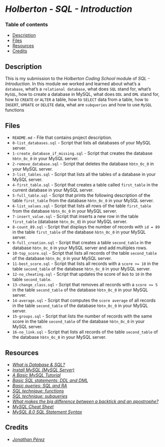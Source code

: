 # _Holberton - SQL - Introduction_

### Table of contents

- [Description](#description)
- [Files](#files)
- [Resources](#resources)
- [Credits](#credits)

## Description

This is my submission to the _Holberton Coding School_ module of _SQL - Introduction_. In this module we worked and learned about what’s a `database`, what’s a `relational database`, what does `SQL` stand for, what’s `MySQL`, how to create a database in MySQL, what does `DDL` and `DML` stand for, how to `CREATE` or `ALTER` a table, how to `SELECT` data from a table, how to `INSERT`, `UPDATE` or `DELETE` data, what are `subqueries` and how to use `MySQL` functions

## Files

- `README.md` - File that contains project description.
- `0-list_databases.sql` - Script that lists all databases of your MySQL server.
- `1-create_database_if_missing.sql` - Script that creates the database `hbtn_0c_0` in your MySQL server.
- `2-remove_database.sql` - Script that deletes the database `hbtn_0c_0` in your MySQL server.
- `3-list_tables.sql` - Script that lists all the tables of a database in your MySQL server.
- `4-first_table.sql` - Script that creates a table called `first_table` in the current database in your MySQL server.
- `5-full_table.sql` - Script that prints the following description of the table `first_table` from the database `hbtn_0c_0` in your MySQL server.
- `6-list_values.sql` - Script that lists all rows of the table `first_table` from the database `hbtn_0c_0` in your MySQL server.
- `7-insert_value.sql` - Script that inserts a new row in the table `first_table` (database `hbtn_0c_0`) in your MySQL server.
- `8-count_89.sql` - Script that displays the number of records with `id = 89` in the table `first_table` of the database `hbtn_0c_0` in your MySQL server.
- `9-full_creation.sql` - Script that creates a table `second_table` in the database `hbtn_0c_0` in your MySQL server and add multiples rows.
- `10-top_score.sql` - Script that lists all records of the table `second_table` of the database `hbtn_0c_0` in your MySQL server.
- `11-best_score.sql` - Script that lists all records with a `score >= 10` in the table `second_table` of the database `hbtn_0c_0` in your MySQL server.
- `12-no_cheating.sql` - Script that updates the score of `Bob` to `10` in the table `second_table`.
- `13-change_class.sql` - Script that removes all records with a `score <= 5` in the table `second_table` of the database `hbtn_0c_0` in your MySQL server.
- `14-average.sql` - Script that computes the `score average` of all records in the table `second_table` of the database `hbtn_0c_0` in your MySQL server.
- `15-groups.sql` - Script that lists the number of records with the same score in the table `second_table` of the database `hbtn_0c_0` in your MySQL server.
- `16-no_link.sql` - Script that lists all records of the table `second_table` of the database `hbtn_0c_0` in your MySQL server.

## Resources

- _[What is Database & SQL?](https://youtu.be/FR4QIeZaPeM?si=HajUEc6wSkUIM9E5)_
- _[Install MySQL (MySQL Server)](https://youtu.be/9h3ctGFTz9w?si=tq6xagv3PoUvEv04)_
- _[A Basic MySQL Tutorial](https://www.digitalocean.com/community/tutorials/how-to-install-mysql-on-ubuntu-20-04)_
- _[Basic SQL statements: DDL and DML](https://web.csulb.edu/colleges/coe/cecs/dbdesign/dbdesign.php?page=sql/ddldml.php)_
- _[Basic queries: SQL and RA](https://web.csulb.edu/colleges/coe/cecs/dbdesign/dbdesign.php?page=sql/queries.php)_
- _[SQL technique: functions](https://web.csulb.edu/colleges/coe/cecs/dbdesign/dbdesign.php?page=sql/functions.php)_
- _[SQL technique: subqueries](https://web.csulb.edu/colleges/coe/cecs/dbdesign/dbdesign.php?page=sql/subqueries.php)_
- _[What makes the big difference between a backtick and an apostrophe?](https://stackoverflow.com/questions/29402361/what-makes-the-big-difference-between-a-backtick-and-an-apostrophe/29402458)_
- _[MySQL Cheat Sheet](https://intellipaat.com/mediaFiles/2019/02/SQL-Commands-Cheat-Sheet.pdf?US)_
- _[MySQL 8.0 SQL Statement Syntax](https://dev.mysql.com/doc/refman/8.0/en/sql-statements.html)_

## Credits

- _[Jonathan Pérez](https://github.com/prodjohnper)_
